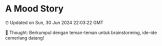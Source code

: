 # A Mood Story

⏰ Updated on Sun, 30 Jun 2024 22:03:22 GMT

💭 Thought: Berkumpul dengan teman-teman untuk brainstorming, ide-ide cemerlang datang!

